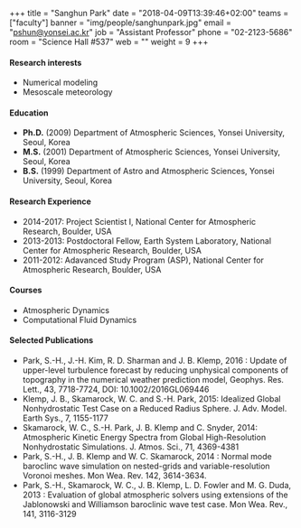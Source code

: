 +++
title = "Sanghun Park"
date = "2018-04-09T13:39:46+02:00"
teams = ["faculty"]
banner = "img/people/sanghunpark.jpg"
email = "pshun@yonsei.ac.kr"
job = "Assistant Professor"
phone = "02-2123-5686"
room = "Science Hall #537"
web = ""
weight = 9
+++

#### Research interests
+ Numerical modeling
+ Mesoscale meteorology

#### Education
+ **Ph.D.** (2009) Department of Atmospheric Sciences, Yonsei University, Seoul, Korea
+ **M.S.** (2001) Department of Atmospheric Sciences, Yonsei University, Seoul, Korea
+ **B.S.** (1999)  Department of Astro and Atmospheric Sciences, Yonsei University, Seoul, Korea

#### Research Experience
+ 2014-2017: Project Scientist I, National Center for Atmospheric Research, Boulder, USA
+ 2013-2013: Postdoctoral Fellow, Earth System Laboratory, National Center for Atmospheric Research, Boulder, USA
+ 2011-2012: Adavanced Study Program (ASP), National Center for Atmospheric Research, Boulder, USA

#### Courses
+ Atmospheric Dynamics
+ Computational Fluid Dynamics

#### Selected Publications
+  Park, S.-H., J.-H. Kim, R. D. Sharman and J. B. Klemp, 2016 : Update of upper-level turbulence forecast by reducing unphysical components of topography in the numerical weather prediction model, Geophys. Res. Lett., 43, 7718-7724, DOI: 10.1002/2016GL069446
+ Klemp, J. B., Skamarock, W. C. and S.-H. Park, 2015: Idealized Global Nonhydrostatic Test Case on a Reduced Radius Sphere. J. Adv. Model. Earth Sys., 7, 1155-1177
+ Skamarock, W. C., S.-H. Park, J. B. Klemp and C. Snyder, 2014: Atmospheric Kinetic Energy Spectra from Global High-Resolution Nonhydrostatic Simulations. J. Atmos. Sci., 71, 4369-4381
+ Park, S.-H., J. B. Klemp and W. C. Skamarock, 2014 : Normal mode baroclinc wave simulation on nested-grids and variable-resolution Voronoi meshes. Mon Wea. Rev. 142, 3614-3634.
+ Park, S.-H., Skamarock, W. C., J. B. Klemp, L. D. Fowler and M. G. Duda, 2013 : Evaluation of global atmospheric solvers using extensions of the Jablonowski and Williamson baroclinic wave test case. Mon Wea. Rev., 141, 3116-3129
